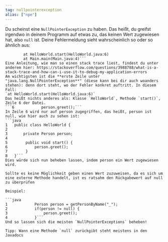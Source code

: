 ```yaml
---
tag: nullpointerexception
alias: ["npe"]
---
```


Du scheinst eine `NullPointerException` zu haben. Das heißt, du greifst irgendwo in deinem Programm auf etwas zu, das keinen Wert zugewiesen hat, also `null` ist.
Deine Fehlermeldung sieht wahrscheinlich so oder so ähnlich aus:
```Exception in thread "main" java.lang.NullPointerException
        at HelloWorld.start(HelloWorld.java:6)
        at Main.main(Main.java:4)```
Eine Anleitung, wie man so einen stack trace liest, findest du unter anderem hier: https://stackoverflow.com/questions/3988788/what-is-a-stack-trace-and-how-can-i-use-it-to-debug-my-application-errors
Am wichtigsten ist die **erste Zeile unter "java.lang.NullPointerException**" (diese kann bei dir auch woanders stehen): denn dort steht, wo der Fehler konkret auftritt. In diesem Fall:
`at HelloWorld.start(HelloWorld.java:6)`
Das heißt nichts anderes als: Klasse `HelloWorld`, Methode `start()`, Zeile 6 der Datei.
```6            person.greet();```
In Zeile 6 wird nur auf person zugegriffen, das heißt, person ist null, wie hier auch zu sehen ist:
```java
1   public class HelloWorld {
2
3       private Person person;
4
5        public void start() {
6            person.greet();
7        }
8   }```
Dies würde sich nun beheben lassen, indem person ein Wert zugewiesen wird.

Sollte es keine Möglichkeit geben einen Wert zuzuweisen, da es sich um eine externe Methode handelt, ist es ratsahm den Rückgabewert auf null zu überprüfen

Beispiel:

```java
1            Person person = getPersonByName("_");
2            if(person != null) {
3                person.greet();
4            }```
Und so lassen sich die meisten `NullPointerExceptions` beheben!

Tipp: Wann eine Methode `null` zurückgibt steht meistens in den Javadocs
